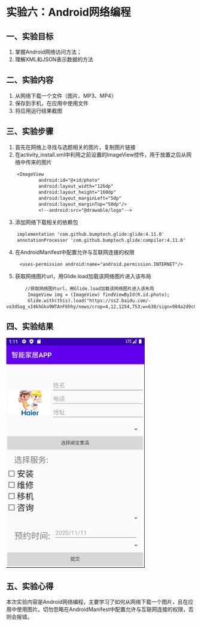 # 实验六：Android网络编程
## 一、实验目标
1. 掌握Android网络访问方法；
2. 理解XML和JSON表示数据的方法

## 二、实验内容
1. 从网络下载一个文件（图片、MP3、MP4）
2. 保存到手机，在应用中使用文件
3. 将应用运行结果截图

## 三、实验步骤
1. 首先在网络上寻找与选题相关的图片，复制图片链接
2. 在activity_install.xml中利用之前设置的ImageView控件，用于放置之后从网络中传来的图片
```
    <ImageView
            android:id="@+id/photo"
            android:layout_width="126dp"
            android:layout_height="160dp"
            android:layout_marginLeft="5dp"
            android:layout_marginTop="50dp"/>
            <!--android:src="@drawable/logo"-->
```
3. 添加网络下载相关的依赖包
```
    implementation 'com.github.bumptech.glide:glide:4.11.0'
    annotationProcessor 'com.github.bumptech.glide:compiler:4.11.0'
```
4. 在AndroidManifest中配置允许与互联网连接的权限
```
     <uses-permission android:name="android.permission.INTERNET"/>
```

5. 获取网络图片url，用Glide.load加载该网络图片进入该布局
```
       //获取网络图片url，用Glide.load加载该网络图片进入该布局
        ImageView img = (ImageView) findViewById(R.id.photo);
        Glide.with(this).load("https://ss2.baidu.com/-vo3dSag_xI4khGko9WTAnF6hhy/news/crop=4,12,1254,753;w=638/sign=984a2d9c0df41bd5ce1cb2b46ceeadfa/7a899e510fb30f24a7f326b4cb95d143ad4b0318.jpg").into(img);
```

## 四、实验结果
![实验结果](https://github.com/Clever2app/android-labs-2020/blob/master/students/net1814080903240/lab6.png)

## 五、实验心得
本次实验内容是Android网络编程，主要学习了如何从网络下载一个图片，且在应用中使用图片。切勿忽略在AndroidManifest中配置允许与互联网连接的权限，否则会报错。

